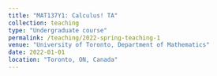 ```yaml
---
title: "MAT137Y1: Calculus! TA"
collection: teaching
type: "Undergraduate course"
permalink: /teaching/2022-spring-teaching-1
venue: "University of Toronto, Department of Mathematics"
date: 2022-01-01
location: "Toronto, ON, Canada"
---
```

